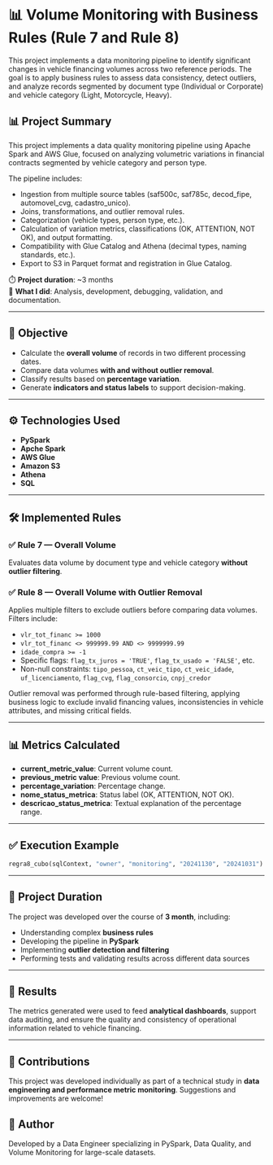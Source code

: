 # 📊 Volume Monitoring with Business Rules (Rule 7 and Rule 8)

This project implements a data monitoring pipeline to identify significant changes in vehicle financing volumes across two reference periods. The goal is to apply business rules to assess data consistency, detect outliers, and analyze records segmented by document type (Individual or Corporate) and vehicle category (Light, Motorcycle, Heavy).


## 📊 Project Summary

This project implements a data quality monitoring pipeline using Apache Spark and AWS Glue, focused on analyzing volumetric variations in financial contracts segmented by vehicle category and person type.

The pipeline includes:

- Ingestion from multiple source tables (saf500c, saf785c, decod_fipe, automovel_cvg, cadastro_unico).
- Joins, transformations, and outlier removal rules.
- Categorization (vehicle types, person type, etc.).
- Calculation of variation metrics, classifications (OK, ATTENTION, NOT OK), and output formatting.
- Compatibility with Glue Catalog and Athena (decimal types, naming standards, etc.).
- Export to S3 in Parquet format and registration in Glue Catalog.

⏱️ **Project duration**: ~3 months  
🧠 **What I did**: Analysis, development, debugging, validation, and documentation.  



---

## 🧠 Objective

- Calculate the **overall volume** of records in two different processing dates.
- Compare data volumes **with and without outlier removal**.
- Classify results based on **percentage variation**.
- Generate **indicators and status labels** to support decision-making.

---

## ⚙️ Technologies Used

- **PySpark**
- **Apche Spark**
- **AWS Glue**
- **Amazon S3**
- **Athena**
- **SQL**


---

## 🛠️ Implemented Rules

### ✅ Rule 7 — Overall Volume

Evaluates data volume by document type and vehicle category **without outlier filtering**.

### ✅ Rule 8 — Overall Volume with Outlier Removal

Applies multiple filters to exclude outliers before comparing data volumes. Filters include:

- `vlr_tot_financ >= 1000`
- `vlr_tot_financ <> 999999.99 AND <> 9999999.99`
- `idade_compra >= -1`
- Specific flags: `flag_tx_juros = 'TRUE'`, `flag_tx_usado = 'FALSE'`, etc.
- Non-null constraints: `tipo_pessoa`, `ct_veic_tipo`, `ct_veic_idade`, `uf_licenciamento`, `flag_cvg`, `flag_consorcio`, `cnpj_credor`

Outlier removal was performed through rule-based filtering, applying business logic to exclude invalid financing values, inconsistencies in vehicle attributes, and missing critical fields.

---

## 📊 Metrics Calculated

- **current_metric_value**: Current volume count.
- **previous_metric value**: Previous volume count.
- **percentage_variation**: Percentage change.
- **nome_status_metrica**: Status label (OK, ATTENTION, NOT OK).
- **descricao_status_metrica**: Textual explanation of the percentage range.

---

## ✅ Execution Example

```python
regra8_cubo(sqlContext, "owner", "monitoring", "20241130", "20241031")
```

---

## 📅 Project Duration

The project was developed over the course of **3 month**, including:

- Understanding complex **business rules**
- Developing the pipeline in **PySpark**
- Implementing **outlier detection and filtering**
- Performing tests and validating results across different data sources

---

## 🚀 Results

The metrics generated were used to feed **analytical dashboards**, support data auditing, and ensure the quality and consistency of operational information related to vehicle financing.

---

## 🙌 Contributions

This project was developed individually as part of a technical study in **data engineering and performance metric monitoring**. Suggestions and improvements are welcome!


## 📌 Author

Developed by a Data Engineer specializing in PySpark, Data Quality, and Volume Monitoring for large-scale datasets.
